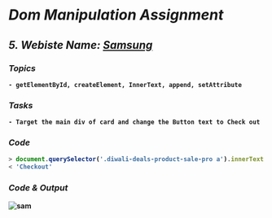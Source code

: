 # _Dom Manipulation Assignment_

## _5. Webiste Name: [Samsung](https://www.samsung.com/in/offer/online/samsung-fest/)_
<b>

### _Topics_
    - getElementById, createElement, InnerText, append, setAttribute

### _Tasks_
    - Target the main div of card and change the Button text to Check out

### _Code_

```javascript
> document.querySelector('.diwali-deals-product-sale-pro a').innerText = "Checkout"
< 'Checkout'
```


### _Code & Output_
![sam](https://user-images.githubusercontent.com/91872149/209292064-9e6709c3-932f-4c43-be2c-180a10af5644.png)




</b>
